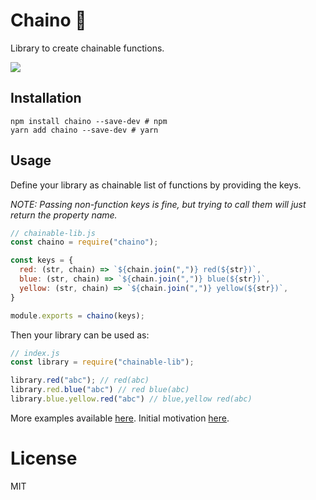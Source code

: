 # Chaino 🔗
Library to create chainable functions.

![](https://api.travis-ci.org/adityavm/chaino.svg?branch=master)

## Installation
```shell
npm install chaino --save-dev # npm
yarn add chaino --save-dev # yarn
```

## Usage
Define your library as chainable list of functions by providing the keys.

*NOTE: Passing non-function keys is fine, but trying to call them will just return the property name.*

```javascript
// chainable-lib.js
const chaino = require("chaino");

const keys = {
  red: (str, chain) => `${chain.join(",")} red(${str})`,
  blue: (str, chain) => `${chain.join(",")} blue(${str})`,
  yellow: (str, chain) => `${chain.join(",")} yellow(${str})`,
}

module.exports = chaino(keys);
```

Then your library can be used as:

```javascript
// index.js
const library = require("chainable-lib");

library.red("abc"); // red(abc)
library.red.blue("abc") // red blue(abc)
library.blue.yellow.red("abc") // blue,yellow red(abc)
```

More examples available [here](/examples).
Initial motivation [here](/motivation.md).

# License
MIT

